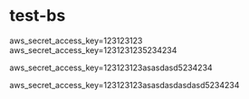 # test-bs

aws_secret_access_key=123123123
aws_secret_access_key=1231231235234234

aws_secret_access_key=123123123asasdasd5234234

aws_secret_access_key=123123123asasdasdasdasd5234234